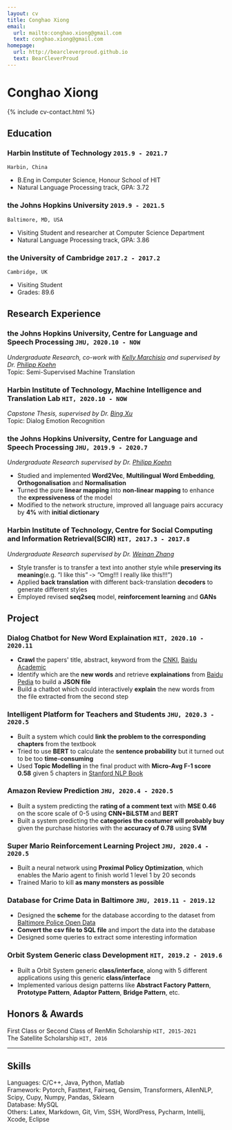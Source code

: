 ```yaml
---
layout: cv
title: Conghao Xiong
email:
  url: mailto:conghao.xiong@gmail.com
  text: conghao.xiong@gmail.com
homepage:
  url: http://bearcleverproud.github.io
  text: BearCleverProud
---
```


# Conghao **Xiong**

<!--
include contact information from the front matter
Supported arguments:
    - homepage: url, text
    - phone
    - email
-->

{% include cv-contact.html %}

## Education

### **Harbin Institute of Technology** `2015.9 - 2021.7`

```
Harbin, China
```

- B.Eng in Computer Science, Honour School of HIT
- Natural Language Processing track, GPA: 3.72

### **the Johns Hopkins University** `2019.9 - 2021.5`

```
Baltimore, MD, USA
```

- Visiting Student and researcher at Computer Science Department
- Natural Language Processing track, GPA: 3.86

### **the University of Cambridge** `2017.2 - 2017.2`

```
Cambridge, UK
```

- Visiting Student
- Grades: 89.6

## Research Experience

### **the Johns Hopkins University, Centre for Language and Speech Processing** `JHU, 2020.10 - NOW`
_Undergraduate Research, co-work with [Kelly Marchisio](https://github.com/kellymarchisio) and supervised by Dr. [Philipp Koehn](http://www.cs.jhu.edu/~phi/)_<br>
Topic: Semi-Supervised Machine Translation

### **Harbin Institute of Technology, Machine Intelligence and Translation Lab** `HIT, 2020.10 - NOW`
_Capstone Thesis, supervised by Dr. [Bing Xu](http://mitlab.hit.edu.cn/2018/0608/c9183a210160/page.htm)_<br>
Topic: Dialog Emotion Recognition

### **the Johns Hopkins University, Centre for Language and Speech Processing** `JHU, 2019.9 - 2020.7`

_Undergraduate Research supervised by Dr. [Philipp Koehn](http://www.cs.jhu.edu/~phi/)_<br>
- Studied and implemented **Word2Vec**, **Multilingual Word Embedding**, **Orthogonalisation** and **Normalisation** <br>
- Turned the pure **linear mapping** into **non‐linear mapping** to enhance the **expressiveness** of the model <br>
- Modified to the network structure, improved all language pairs accuracy by **4%** with **initial dictionary** <br>

### **Harbin Institute of Technology, Centre for Social Computing and Information Retrieval(SCIR)** `HIT, 2017.3 - 2017.8`

_Undergraduate Research supervised by Dr. [Weinan Zhang](http://ir.hit.edu.cn/~wnzhang/)_<br>
- Style transfer is to transfer a text into another style while **preserving its meaning**(e.g. ”I like this” ‐> ”Omg!!! I really like this!!!”) <br>
- Applied **back translation** with different back-translation **decoders** to generate different styles <br>
- Employed revised **seq2seq** model, **reinforcement learning** and **GANs** <br>

## Project

### Dialog Chatbot for New Word Explaination `HIT, 2020.10 - 2020.11` <br>
- **Crawl** the papers' title, abstract, keyword from the [CNKI](https://www.cnki.net), [Baidu Academic](https://xueshu.baidu.com) <br>
- Identify which are the **new words** and retrieve **explainations** from [Baidu Pedia](https://baike.baidu.com) to build a **JSON file**<br>
- Build a chatbot which could interactively **explain** the new words from the file extracted from the second step<br>

### Intelligent Platform for Teachers and Students `JHU, 2020.3 - 2020.5` <br>
- Built a system which could **link the problem to the corresponding chapters** from the textbook <br>
- Tried to use **BERT** to calculate the **sentence probability** but it turned out to be too **time-consuming**<br>
- Used **Topic Modelling** in the final product with **Micro-Avg F-1 score 0.58** given 5 chapters in [Stanford NLP Book](https://web.stanford.edu/~jurafsky/slp3/) <br>

### Amazon Review Prediction `JHU, 2020.4 - 2020.5` <br>
- Built a system predicting the **rating of a comment text** with **MSE 0.46** on the score scale of 0-5 using **CNN+BiLSTM** and **BERT**<br>
- Built a system predicting the **categories the costumer will probably buy** given the purchase histories with the **accuracy of 0.78** using **SVM** <br>

### Super Mario Reinforcement Learning Project `JHU, 2020.4 - 2020.5` <br>
- Built a neural network using **Proximal Policy Optimization**, which enables the Mario agent to finish world 1 level 1 by 20 seconds<br>
- Trained Mario to kill **as many monsters as possible**

### Database for Crime Data in Baltimore `JHU, 2019.11 - 2019.12` <br>
- Designed the **scheme** for the database according to the dataset from [Baltimore Police Open Data](https://data.baltimorecity.gov/Public-Safety/BPD-Part-1-Victim-Based-Crime-Data/wsfq-mvij)
- **Convert the csv file to SQL file** and import the data into the database
- Designed some queries to extract some interesting information

### Orbit System Generic class Development `HIT, 2019.2 - 2019.6` <br>
- Built a Orbit System generic **class/interface**, along with 5 different applications using this generic **class/interface**
- Implemented various design patterns like **Abstract Factory Pattern**, **Prototype Pattern**, **Adaptor Pattern**, **Bridge Pattern**, etc.

## Honors & Awards

First Class or Second Class of RenMin Scholarship `HIT, 2015-2021` <br>
The Satellite Scholarship `HIT, 2016` <br>

---

## Skills

Languages: C/C++, Java, Python, Matlab <br>
Framework: Pytorch, Fasttext, Fairseq, Gensim, Transformers, AllenNLP, Scipy, Cupy, Numpy, Pandas, Sklearn <br>
Database: MySQL <br>
Others: Latex, Markdown, Git, Vim, SSH, WordPress, Pycharm, Intellij, Xcode, Eclipse <br>

<!-- ### Footer

Last updated: 19 Oct 2020 -->
